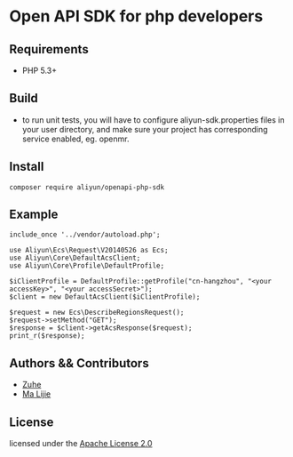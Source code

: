 # Open API SDK for php developers

## Requirements

- PHP 5.3+

## Build

- to run unit tests, you will have to configure aliyun-sdk.properties files in your user directory, and make sure your project has corresponding service enabled, eg. openmr.

## Install

```
composer require aliyun/openapi-php-sdk
```

## Example

	include_once '../vendor/autoload.php';

	use Aliyun\Ecs\Request\V20140526 as Ecs;
	use Aliyun\Core\DefaultAcsClient;
	use Aliyun\Core\Profile\DefaultProfile;

	$iClientProfile = DefaultProfile::getProfile("cn-hangzhou", "<your accessKey>", "<your accessSecret>");
	$client = new DefaultAcsClient($iClientProfile);

	$request = new Ecs\DescribeRegionsRequest();
	$request->setMethod("GET");
	$response = $client->getAcsResponse($request);
	print_r($response);

## Authors && Contributors
- [Zuhe]()
- [Ma Lijie](https://github.com/malijiefoxmail)

## License

licensed under the [Apache License 2.0](https://www.apache.org/licenses/LICENSE-2.0.html)
